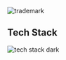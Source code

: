 ![trademark](https://github.com/Academi-fy/.github/assets/96653085/f4af4314-f155-48a4-94e8-eba2207b5f65)

## Tech Stack

![tech stack dark](https://github.com/Academi-fy/.github/assets/96653085/0b57372b-a018-420c-9679-626b6a9f4c5d)
